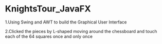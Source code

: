 # KnightsTour_JavaFX

1.Using Swing and AWT to build the Graphical User Interface

2.Clicked the pieces by L-shaped moving around the chessboard and touch each of the 64 squares once and only once

